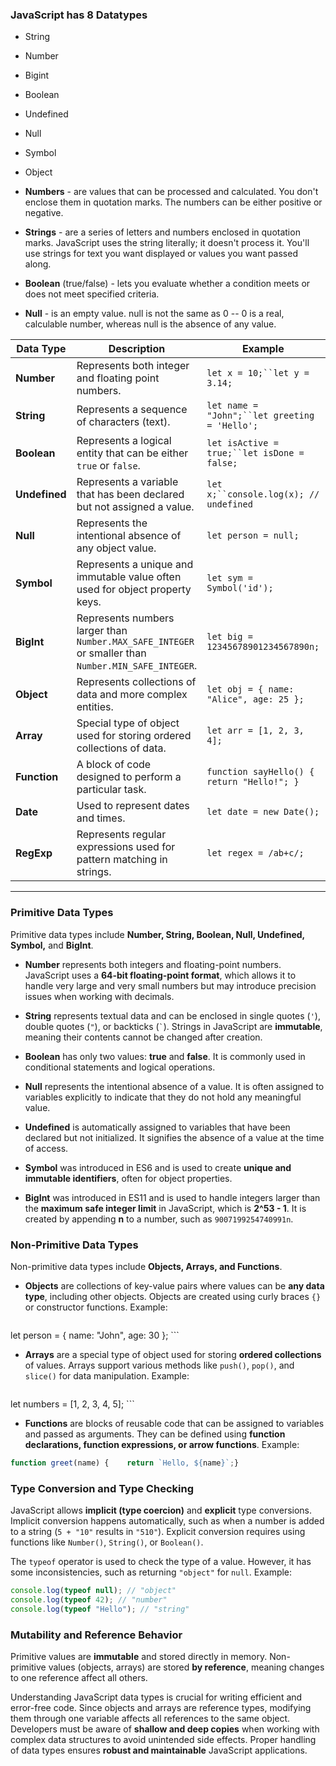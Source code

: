 ### JavaScript has 8 Datatypes

- String  
- Number  
- Bigint  
- Boolean  
- Undefined  
- Null  
- Symbol  
- Object


- **Numbers** - are values that can be processed and calculated. You don't enclose them in quotation marks. The numbers can be either positive or negative.

- **Strings** - are a series of letters and numbers enclosed in quotation marks. JavaScript uses the string literally; it doesn't process it. You'll use strings for text you want displayed or values you want passed along.

- **Boolean** (true/false) - lets you evaluate whether a condition meets or does not meet specified criteria.

- **Null** - is an empty value. null is not the same as 0 -- 0 is a real, calculable number, whereas null is the absence of any value.


| **Data Type** | **Description**                                                                                     | **Example**                                   | **Type**      |
| ------------- | --------------------------------------------------------------------------------------------------- | --------------------------------------------- | ------------- |
| **Number**    | Represents both integer and floating point numbers.                                                 | `let x = 10;``let y = 3.14;`                  | Primitive     |
| **String**    | Represents a sequence of characters (text).                                                         | `let name = "John";``let greeting = 'Hello';` | Primitive     |
| **Boolean**   | Represents a logical entity that can be either `true` or `false`.                                   | `let isActive = true;``let isDone = false;`   | Primitive     |
| **Undefined** | Represents a variable that has been declared but not assigned a value.                              | `let x;``console.log(x); // undefined`        | Primitive     |
| **Null**      | Represents the intentional absence of any object value.                                             | `let person = null;`                          | Primitive     |
| **Symbol**    | Represents a unique and immutable value often used for object property keys.                        | `let sym = Symbol('id');`                     | Primitive     |
| **BigInt**    | Represents numbers larger than `Number.MAX_SAFE_INTEGER` or smaller than `Number.MIN_SAFE_INTEGER`. | `let big = 12345678901234567890n;`            | Primitive     |
| **Object**    | Represents collections of data and more complex entities.                                           | `let obj = { name: "Alice", age: 25 };`       | Non-Primitive |
| **Array**     | Special type of object used for storing ordered collections of data.                                | `let arr = [1, 2, 3, 4];`                     | Non-Primitive |
| **Function**  | A block of code designed to perform a particular task.                                              | `function sayHello() { return "Hello!"; }`    | Non-Primitive |
| **Date**      | Used to represent dates and times.                                                                  | `let date = new Date();`                      | Non-Primitive |
| **RegExp**    | Represents regular expressions used for pattern matching in strings.                                | `let regex = /ab+c/;`                         | Non-Primitive |

---

### Primitive Data Types

Primitive data types include **Number, String, Boolean, Null, Undefined, Symbol,** and **BigInt**.

- **Number** represents both integers and floating-point numbers. JavaScript uses a **64-bit floating-point format**, which allows it to handle very large and very small numbers but may introduce precision issues when working with decimals.
  
- **String** represents textual data and can be enclosed in single quotes (`'`), double quotes (`"`), or backticks (`` ` ``). Strings in JavaScript are **immutable**, meaning their contents cannot be changed after creation.
  
- **Boolean** has only two values: **true** and **false**. It is commonly used in conditional statements and logical operations.
  
- **Null** represents the intentional absence of a value. It is often assigned to variables explicitly to indicate that they do not hold any meaningful value.
  
- **Undefined** is automatically assigned to variables that have been declared but not initialized. It signifies the absence of a value at the time of access.
  
- **Symbol** was introduced in ES6 and is used to create **unique and immutable identifiers**, often for object properties.
  
- **BigInt** was introduced in ES11 and is used to handle integers larger than the **maximum safe integer limit** in JavaScript, which is **2^53 - 1**. It is created by appending **n** to a number, such as `9007199254740991n`.

### Non-Primitive Data Types

Non-primitive data types include **Objects, Arrays, and Functions**.

- **Objects** are collections of key-value pairs where values can be **any data type**, including other objects. Objects are created using curly braces `{}` or constructor functions. Example:


    ```javascript
let person = { name: "John", age: 30 };
    ```

- **Arrays** are a special type of object used for storing **ordered collections** of values. Arrays support various methods like `push()`, `pop()`, and `slice()` for data manipulation. Example:

    ```javascript
let numbers = [1, 2, 3, 4, 5];
    ```

- **Functions** are blocks of reusable code that can be assigned to variables and passed as arguments. They can be defined using **function declarations, function expressions, or arrow functions**. Example:

```javascript
function greet(name) {    return `Hello, ${name}`;}
```


### Type Conversion and Type Checking

JavaScript allows **implicit (type coercion)** and **explicit** type conversions. Implicit conversion happens automatically, such as when a number is added to a string (`5 + "10"` results in `"510"`). Explicit conversion requires using functions like `Number()`, `String()`, or `Boolean()`.

The `typeof` operator is used to check the type of a value. However, it has some inconsistencies, such as returning `"object"` for `null`. Example:

```javascript
console.log(typeof null); // "object"
console.log(typeof 42); // "number"
console.log(typeof "Hello"); // "string"
```

### Mutability and Reference Behavior

Primitive values are **immutable** and stored directly in memory. Non-primitive values (objects, arrays) are stored **by reference**, meaning changes to one reference affect all others.

Understanding JavaScript data types is crucial for writing efficient and error-free code. Since objects and arrays are reference types, modifying them through one variable affects all references to the same object. Developers must be aware of **shallow and deep copies** when working with complex data structures to avoid unintended side effects. Proper handling of data types ensures **robust and maintainable** JavaScript applications.


